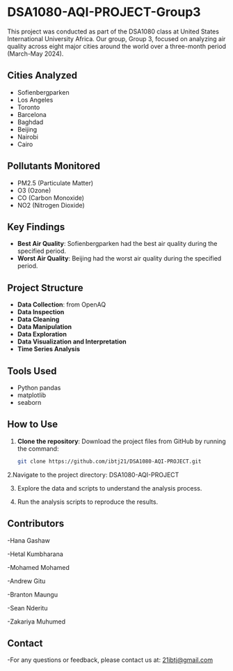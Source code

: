 # DSA1080-AQI-PROJECT-Group3

This project was conducted as part of the DSA1080 class at United States International University Africa. Our group, Group 3, focused on analyzing air quality across eight major cities around the world over a three-month period (March-May 2024).

## Cities Analyzed
- Sofienbergparken
- Los Angeles
- Toronto
- Barcelona
- Baghdad
- Beijing
- Nairobi
- Cairo

## Pollutants Monitored
- PM2.5 (Particulate Matter)
- O3 (Ozone)
- CO (Carbon Monoxide)
- NO2 (Nitrogen Dioxide)

## Key Findings
- **Best Air Quality**: Sofienbergparken had the best air quality during the specified period.
- **Worst Air Quality**: Beijing had the worst air quality during the specified period.

## Project Structure
- **Data Collection**: from OpenAQ
- **Data Inspection**
- **Data Cleaning**
- **Data Manipulation**
- **Data Exploration**
- **Data Visualization and Interpretation**
- **Time Series Analysis**

## Tools Used
- Python pandas
- matplotlib
- seaborn

## How to Use
1. **Clone the repository**: Download the project files from GitHub by running the command:
   ```bash
   git clone https://github.com/ibtj21/DSA1080-AQI-PROJECT.git
2.Navigate to the project directory: DSA1080-AQI-PROJECT

3. Explore the data and scripts to understand the analysis process.

4. Run the analysis scripts to reproduce the results.

## Contributors

-Hana Gashaw

-Hetal Kumbharana

-Mohamed Mohamed

-Andrew Gitu

-Branton Maungu

-Sean Nderitu

-Zakariya Muhumed

## Contact

-For any questions or feedback, please contact us at: 21ibtj@gmail.com

